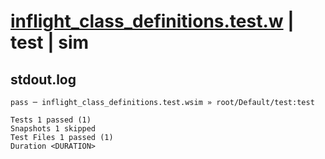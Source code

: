 # [inflight_class_definitions.test.w](../../../../../tests/valid/inflight_class_definitions.test.w) | test | sim

## stdout.log
```log
pass ─ inflight_class_definitions.test.wsim » root/Default/test:test

Tests 1 passed (1)
Snapshots 1 skipped
Test Files 1 passed (1)
Duration <DURATION>
```


